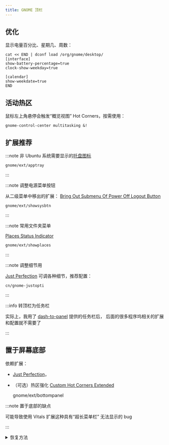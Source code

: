 ```yaml
---
title: GNOME 顶栏
---
```


## 优化

显示电量百分比、星期几、周数：

```shell
cat << END | dconf load /org/gnome/desktop/
[interface]
show-battery-percentage=true
clock-show-weekday=true

[calendar]
show-weekdate=true
END
```

## 活动热区

鼠标左上角悬停会触发“概览视图” Hot Corners，按需使用：

    gnome-control-center multitasking &!

## 扩展推荐

:::note 非 Ubuntu 系统需要显示的[托盘图标](https://extensions.gnome.org/extension/615/appindicator-support/)

    gnome/ext/apptray

:::

:::note 调整电源菜单按钮

从二级菜单中移出的扩展：
[Bring Out Submenu Of Power Off Logout Button](https://extensions.gnome.org/extension/2917/bring-out-submenu-of-power-offlogout-button/)

    gnome/ext/showsysbtn

:::

:::note 常用文件夹菜单

[Places Status Indicator](https://extensions.gnome.org/extension/8/places-status-indicator/)


    gnome/ext/showplaces

:::

:::note 调整细节用

[Just Perfection](https://extensions.gnome.org/extension/3843/just-perfection/)
可调各种细节，推荐配置：

    cn/gnome-justopti

:::

:::info 转顶栏为任务栏

实际上，我用了 [dash-to-panel](https://extensions.gnome.org/extension/1160/dash-to-panel/) 提供的任务栏后，
后面的很多程序坞相关的扩展和配置就不需要了

:::

## 置于屏幕底部

依赖扩展：

- [Just Perfection](https://extensions.gnome.org/extension/3843/just-perfection/)，
- （可选）热区强化 [Custom Hot Corners Extended](https://extensions.gnome.org/extension/4167/custom-hot-corners-extended/)

    gnome/ext/bottompanel

:::note 置于底部的缺点

可能导致使用 Vitals 扩展这种具有“超长菜单栏” 无法显示的 bug

:::

 <details className="let-details-to-gray">
<summary>恢复方法</summary>

    gnome/ext/bottompanel-recover

</details>

<!--
### 隐藏标题栏

支持部分应用的 [Pixel Saver](https://extensions.gnome.org/extension/723/pixel-saver/) 扩展，
前置依赖：

    sudo dnf in -y xprop
-->


<!--
### gtk-title-bar

https://extensions.gnome.org/extension/1732/gtk-title-bar/
-->
